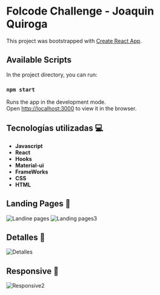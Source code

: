 # Folcode Challenge - Joaquin Quiroga

This project was bootstrapped with [Create React App](https://github.com/facebook/create-react-app).

## Available Scripts

In the project directory, you can run:

### `npm start`

Runs the app in the development mode.\
Open [http://localhost:3000](http://localhost:3000) to view it in the browser.

## Tecnologías utilizadas :computer: 

* __Javascript__
* __React__
* __Hooks__
* __Material-ui__
* __FrameWorks__
* __CSS__
* __HTML__

## Landing Pages 🚀 

![Landine pages](https://user-images.githubusercontent.com/66262842/134862573-0042ad1c-df91-45cd-addd-586647dd6591.jpg)
![Landing pages3](https://user-images.githubusercontent.com/66262842/134862717-f7153538-6d7e-43a8-8f05-c9cf986dca66.jpg)
## Detalles 🚀 
![Detalles](https://user-images.githubusercontent.com/66262842/134862897-8d37108b-9358-432a-9ee8-b8303216f280.jpg)
## Responsive 🚀 
![Responsive2](https://user-images.githubusercontent.com/66262842/134863716-674fded6-778b-4d19-93e6-0c13303d0b45.jpg)


